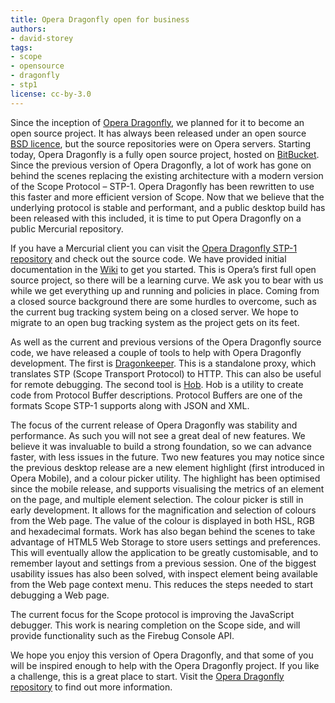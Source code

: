 ```yaml
---
title: Opera Dragonfly open for business
authors:
- david-storey
tags:
- scope
- opensource
- dragonfly
- stp1
license: cc-by-3.0
---
```


<p>Since the inception of <a href="http://www.opera.com/dragonfly/">Opera Dragonfly</a>, we planned for it to become an open source project. It has always been released under an open source <a href="http://dev.opera.com/licenses/bsd/">BSD licence</a>, but the source repositories were on Opera servers. Starting today, Opera Dragonfly is a fully open source project, hosted on <a href="http://bitbucket.org/scope/dragonfly-stp-1">BitBucket</a>. Since the previous version of Opera Dragonfly, a lot of work has gone on behind the scenes replacing the existing architecture with a modern version of the Scope Protocol – STP-1. Opera Dragonfly has been rewritten to use this faster and more efficient version of Scope. Now that we believe that the underlying protocol is stable and performant, and a public desktop build has been released with this included, it is time to put Opera Dragonfly on a public Mercurial repository.</p>

<p>If you have a Mercurial client you can visit the <a href="http://bitbucket.org/scope/dragonfly-stp-1">Opera Dragonfly STP-1 repository</a> and check out the source code. We have provided initial documentation in the <a href="http://bitbucket.org/scope/dragonfly-stp-1/wiki/Home">Wiki</a> to get you started. This is Opera’s first full open source project, so there will be a learning curve. We ask you to bear with us while we get everything up and running and policies in place. Coming from a closed source background there are some hurdles to overcome, such as the current bug tracking system being on a closed server. We hope to migrate to an open bug tracking system as the project gets on its feet.</p>

<p>As well as the current and previous versions of the Opera Dragonfly source code, we have released a couple of tools to help with Opera Dragonfly development. The first is <a href="http://bitbucket.org/scope/dragonkeeper/">Dragonkeeper</a>. This is a standalone proxy, which translates STP (Scope Transport Protocol) to HTTP. This can also be useful for remote debugging. The second tool is <a href="http://bitbucket.org/scope/hob/">Hob</a>. Hob is a utility to create code from Protocol Buffer descriptions. Protocol Buffers are one of the formats Scope STP-1 supports along with JSON and XML.</p>

<p>The focus of the current release of Opera Dragonfly was stability and performance. As such you will not see a great deal of new features. We believe it was invaluable to build a strong foundation, so we can advance faster, with less issues in the future. Two new features you may notice since the previous desktop release are a new element highlight (first introduced in Opera Mobile), and a colour picker utility. The highlight has been optimised since the mobile release, and supports visualising the metrics of an element on the page, and multiple element selection. The colour picker is still in early development. It allows for the magnification and selection of colours from the Web page. The value of the colour is displayed in both HSL, RGB and hexadecimal formats. Work has also began behind the scenes to take advantage of HTML5 Web Storage to store users settings and preferences. This will eventually allow the application to be greatly customisable, and to remember layout and settings from a previous session. One of the biggest usability issues has also been solved, with inspect element being available from the Web page context menu. This reduces the steps needed to start debugging a Web page.</p>

<p>The current focus for the Scope protocol is improving the JavaScript debugger. This work is nearing completion on the Scope side, and will provide functionality such as the Firebug Console API.</p>

<p>We hope you enjoy this version of Opera Dragonfly, and that some of you will be inspired enough to help with the Opera Dragonfly project. If you like a challenge, this is a great place to start. Visit the <a href="http://bitbucket.org/scope/dragonfly-stp-1">Opera Dragonfly repository</a> to find out more information.</p>

